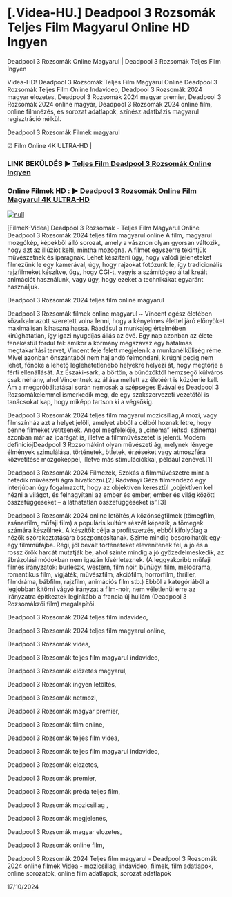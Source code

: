 # [.Videa-HU.] Deadpool 3 Rozsomák Teljes Film Magyarul Online HD Ingyen

Deadpool 3 Rozsomák Online Magyarul | Deadpool 3 Rozsomák Teljes Film Ingyen

Videa-HD! Deadpool 3 Rozsomák Teljes Film Magyarul Online Deadpool 3 Rozsomák Teljes Film Online Indavideo, Deadpool 3 Rozsomák 2024 magyar elozetes, Deadpool 3 Rozsomák 2024 magyar premier, Deadpool 3 Rozsomák 2024 online magyar, Deadpool 3 Rozsomák 2024 online film, online filmnézés, és sorozat adatlapok, színész adatbázis magyarul regisztráció nélkül.

Deadpool 3 Rozsomák Filmek magyarul

☑ Film Online 4K ULTRA-HD |

### LINK BEKÜLDÉS ▶️ [Teljes Film Deadpool 3 Rozsomák Online Ingyen](https://t.co/QhCeUK7hvN)

### Online Filmek HD : ▶️ [Deadpool 3 Rozsomák Online Film Magyarul 4K ULTRA-HD](https://t.co/QhCeUK7hvN)

[![null](https://static.wixstatic.com/media/855a25_043b5abeb4ae4d35ac003198e7fe56ed~mv2.gif)](https://t.co/QhCeUK7hvN)

[FilmeK-Videa] Deadpool 3 Rozsomák - Teljes Film Magyarul Online Deadpool 3 Rozsomák 2024 teljes film magyarul online A film, magyarul mozgókép, képekből álló sorozat, amely a vásznon olyan gyorsan változik, hogy azt az illúziót kelti, mintha mozogna. A filmet egyszerre tekintjük művészetnek és iparágnak. Lehet készíteni úgy, hogy valódi jeleneteket filmezünk le egy kamerával, úgy, hogy rajzokat fotózunk le, így tradicionális rajzfilmeket készítve, úgy, hogy CGI-t, vagyis a számítógép által kreált animációt használunk, vagy úgy, hogy ezeket a technikákat egyaránt használjuk.

Deadpool 3 Rozsomák 2024 teljes film online magyarul

Deadpool 3 Rozsomák filmek online magyarul ~ Vincent egész életében közalkalmazott szeretett volna lenni, hogy a kényelmes élettel járó előnyöket maximálisan kihasználhassa. Ráadásul a munkajog értelmében kirúghatatlan, így igazi nyugdíjas állás az övé. Egy nap azonban az élete fenekestül fordul fel: amikor a kormány megszavaz egy hatalmas megtakarítási tervet, Vincent feje felett megjelenik a munkanélküliség réme. Mivel azonban önszántából nem hajlandó felmondani, kirúgni pedig nem lehet, főnöke a lehető leglehetetlenebb helyekre helyezi át, hogy megtörje a férfi ellenállását. Az Északi-sark, a börtön, a bűnözőktől hemzsegő külváros csak néhány, ahol Vincentnek az állása mellett az életéért is küzdenie kell. Ám a megpróbáltatásai során nemcsak a szépséges Evával és Deadpool 3 Rozsomákelemmel ismerkedik meg, de egy szakszervezeti vezetőtől is tanácsokat kap, hogy miképp tartson ki a végsőkig.

Deadpool 3 Rozsomák 2024 teljes film magyarul mozicsillag,A mozi, vagy filmszínház azt a helyet jelöli, amelyet abból a célból hoznak létre, hogy benne filmeket vetítsenek. Angol megfelelője, a „cinema” (ejtsd: szinema) azonban már az iparágat is, illetve a filmművészetet is jelenti. Modern definíciójDeadpool 3 Rozsomákint olyan művészeti ág, melynek lényege élmények szimulálása, történetek, ötletek, érzéseket vagy atmoszféra közvetítése mozgóképpel, illetve más stimulációkkal, például zenével.[1]

Deadpool 3 Rozsomák 2024 Filmezek, Szokás a filmművészetre mint a hetedik művészeti ágra hivatkozni.[2] Radványi Géza filmrendező egy interjúban úgy fogalmazott, hogy az objektíven keresztül „objektíven kell nézni a világot, és felnagyítani az ember és ember, ember és világ közötti összefüggéseket – a láthatatlan összefüggéseket is”.[3]

Deadpool 3 Rozsomák 2024 online letöltés,A közönségfilmek (tömegfilm, zsánerfilm, műfaji film) a populáris kultúra részét képezik, a tömegek számára készülnek. A készítők célja a profitszerzés, ebből kifolyólag a nézők szórakoztatására összpontosítanak. Szinte mindig besorolhatók egy-egy filmműfajba. Régi, jól bevált történeteket elevenítenek fel, a jó és a rossz örök harcát mutatják be, ahol szinte mindig a jó győzedelmeskedik, az ábrázolási módokban nem igazán kísérleteznek. (A leggyakoribb műfaji filmes irányzatok: burleszk, western, film noir, bűnügyi film, melodráma, romantikus film, vígjáték, művészfilm, akciófilm, horrorfilm, thriller, filmdráma, bábfilm, rajzfilm, animációs film stb.) Ebből a kategóriából a legjobban kitörni vágyó irányzat a film-noir, nem véletlenül erre az irányzatra építkeztek leginkább a francia új hullám (Deadpool 3 Rozsomákzői film) megalapítói.

Deadpool 3 Rozsomák 2024 teljes film indavideo,

Deadpool 3 Rozsomák 2024 teljes film magyarul online,

Deadpool 3 Rozsomák videa,

Deadpool 3 Rozsomák teljes film magyarul indavideo,

Deadpool 3 Rozsomák előzetes magyarul,

Deadpool 3 Rozsomák ingyen letöltés,

Deadpool 3 Rozsomák netmozi,

Deadpool 3 Rozsomák magyar premier,

Deadpool 3 Rozsomák film online,

Deadpool 3 Rozsomák teljes film videa,

Deadpool 3 Rozsomák teljes film magyarul indavideo,

Deadpool 3 Rozsomák elozetes,

Deadpool 3 Rozsomák premier,

Deadpool 3 Rozsomák préda teljes film,

Deadpool 3 Rozsomák mozicsillag ,

Deadpool 3 Rozsomák megjelenés,

Deadpool 3 Rozsomák magyar elozetes,

Deadpool 3 Rozsomák online film,

Deadpool 3 Rozsomák 2024 Teljes film magyarul - Deadpool 3 Rozsomák 2024 online filmek Videa - mozicsillag, indavideo, filmek, film adatlapok, online sorozatok, online film adatlapok, sorozat adatlapok

17/10/2024
